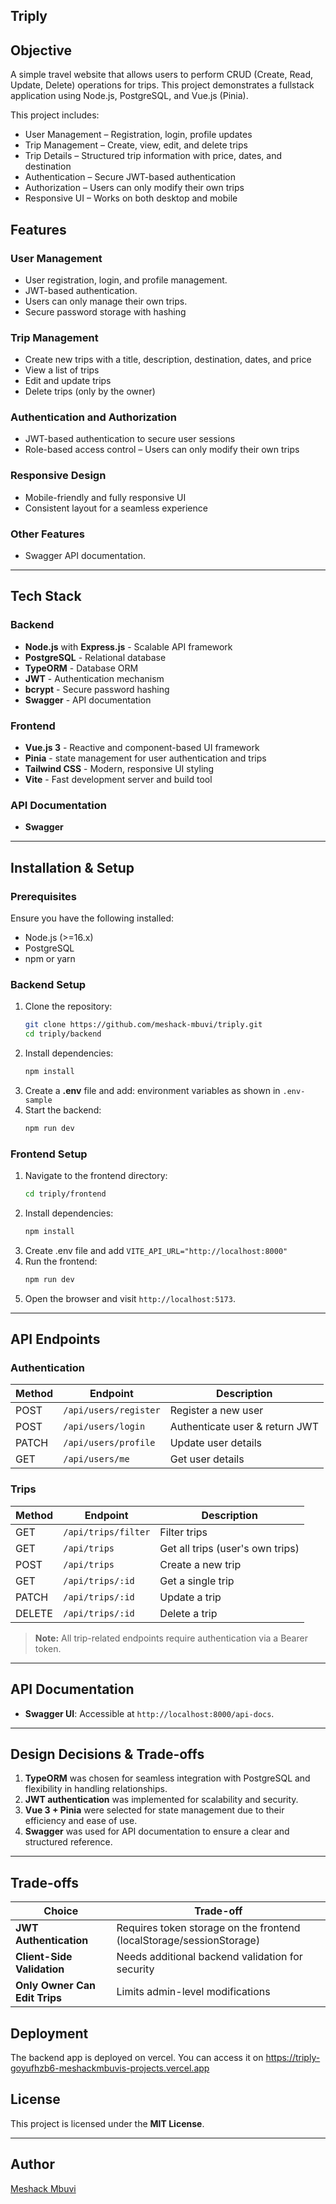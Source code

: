 ## Triply

## Objective

A simple travel website that allows users to perform CRUD (Create, Read, Update, Delete) operations for trips. This project demonstrates a fullstack application using Node.js, PostgreSQL, and Vue.js (Pinia).

This project includes:

- User Management – Registration, login, profile updates
- Trip Management – Create, view, edit, and delete trips
- Trip Details – Structured trip information with price, dates, and destination
- Authentication – Secure JWT-based authentication
- Authorization – Users can only modify their own trips
- Responsive UI – Works on both desktop and mobile

## Features

### User Management

- User registration, login, and profile management.
- JWT-based authentication.
- Users can only manage their own trips.
- Secure password storage with hashing

### Trip Management

- Create new trips with a title, description, destination, dates, and price
- View a list of trips
- Edit and update trips
- Delete trips (only by the owner)

### Authentication and Authorization

- JWT-based authentication to secure user sessions
- Role-based access control – Users can only modify their own trips

### Responsive Design

- Mobile-friendly and fully responsive UI
- Consistent layout for a seamless experience

### Other Features

- Swagger API documentation.

---

## Tech Stack

### Backend

- **Node.js** with **Express.js** - Scalable API framework
- **PostgreSQL** - Relational database
- **TypeORM** - Database ORM
- **JWT** - Authentication mechanism
- **bcrypt** - Secure password hashing
- **Swagger** - API documentation

### Frontend

- **Vue.js 3** - Reactive and component-based UI framework
- **Pinia** - state management for user authentication and trips
- **Tailwind CSS** - Modern, responsive UI styling
- **Vite** - Fast development server and build tool

### API Documentation

- **Swagger**

---

## Installation & Setup

### Prerequisites

Ensure you have the following installed:

- Node.js (>=16.x)
- PostgreSQL
- npm or yarn

### Backend Setup

1. Clone the repository:
   ```sh
   git clone https://github.com/meshack-mbuvi/triply.git
   cd triply/backend
   ```
2. Install dependencies:
   ```sh
   npm install
   ```
3. Create a **.env** file and add:
   environment variables as shown in `.env-sample`
4. Start the backend:
   ```sh
   npm run dev
   ```

### Frontend Setup

1. Navigate to the frontend directory:
   ```sh
   cd triply/frontend
   ```
2. Install dependencies:
   ```sh
   npm install
   ```
3. Create .env file and add `VITE_API_URL="http://localhost:8000"`
4. Run the frontend:
   ```sh
   npm run dev
   ```
5. Open the browser and visit `http://localhost:5173`.

---

## API Endpoints

### Authentication

| Method | Endpoint              | Description                    |
| ------ | --------------------- | ------------------------------ |
| POST   | `/api/users/register` | Register a new user            |
| POST   | `/api/users/login`    | Authenticate user & return JWT |
| PATCH  | `/api/users/profile`  | Update user details            |
| GET    | `/api/users/me`       | Get user details               |

### Trips

| Method | Endpoint            | Description                      |
| ------ | ------------------- | -------------------------------- |
| GET    | `/api/trips/filter` | Filter trips                     |
| GET    | `/api/trips`        | Get all trips (user's own trips) |
| POST   | `/api/trips`        | Create a new trip                |
| GET    | `/api/trips/:id`    | Get a single trip                |
| PATCH  | `/api/trips/:id`    | Update a trip                    |
| DELETE | `/api/trips/:id`    | Delete a trip                    |

> **Note:** All trip-related endpoints require authentication via a Bearer token.

---

## API Documentation

- **Swagger UI**: Accessible at `http://localhost:8000/api-docs`.

---

## Design Decisions & Trade-offs

1. **TypeORM** was chosen for seamless integration with PostgreSQL and flexibility in handling relationships.
2. **JWT authentication** was implemented for scalability and security.
3. **Vue 3 + Pinia** were selected for state management due to their efficiency and ease of use.
4. **Swagger** was used for API documentation to ensure a clear and structured reference.

---

## Trade-offs

| Choice                        | Trade-off                                                            |
| ----------------------------- | -------------------------------------------------------------------- |
| **JWT Authentication**        | Requires token storage on the frontend (localStorage/sessionStorage) |
| **Client-Side Validation**    | Needs additional backend validation for security                     |
| **Only Owner Can Edit Trips** | Limits admin-level modifications                                     |

## Deployment

The backend app is deployed on vercel. You can access it on
https://triply-goyufhzb6-meshackmbuvis-projects.vercel.app

## License

This project is licensed under the **MIT License**.

---

## Author

[Meshack Mbuvi](https://github.com/meshack-mbuvi)
